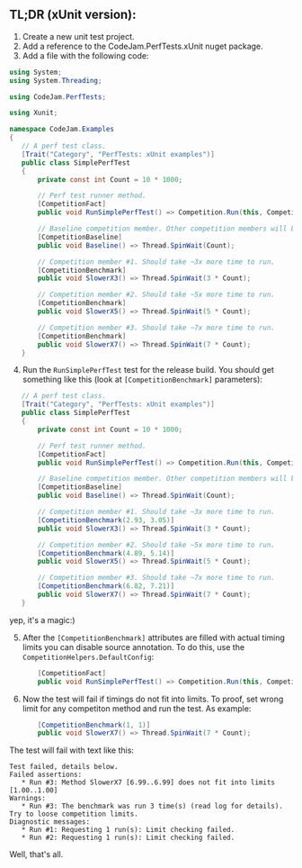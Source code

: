 ## TL;DR (xUnit version):
1. Create a new unit test project.
2. Add a reference to the CodeJam.PerfTests.xUnit nuget package.
3. Add a file with the following code:
 ```c#
using System;
using System.Threading;

using CodeJam.PerfTests;

using Xunit;

namespace CodeJam.Examples
{
	// A perf test class.
	[Trait("Category", "PerfTests: xUnit examples")]
	public class SimplePerfTest
	{
		private const int Count = 10 * 1000;

		// Perf test runner method.
		[CompetitionFact]
		public void RunSimplePerfTest() => Competition.Run(this, CompetitionHelpers.DefaultConfigAnnotate);

		// Baseline competition member. Other competition members will be compared with this.
		[CompetitionBaseline]
		public void Baseline() => Thread.SpinWait(Count);

		// Competition member #1. Should take ~3x more time to run.
		[CompetitionBenchmark]
		public void SlowerX3() => Thread.SpinWait(3 * Count);

		// Competition member #2. Should take ~5x more time to run.
		[CompetitionBenchmark]
		public void SlowerX5() => Thread.SpinWait(5 * Count);

		// Competition member #3. Should take ~7x more time to run.
		[CompetitionBenchmark]
		public void SlowerX7() => Thread.SpinWait(7 * Count);
	}
```

4. Run the `RunSimplePerfTest` test for the release build. You should get something like this
 (look at `[CompetitionBenchmark]` parameters):
 ```c#
	// A perf test class.
	[Trait("Category", "PerfTests: xUnit examples")]
	public class SimplePerfTest
	{
		private const int Count = 10 * 1000;

		// Perf test runner method.
		[CompetitionFact]
		public void RunSimplePerfTest() => Competition.Run(this, CompetitionHelpers.DefaultConfigAnnotate);

		// Baseline competition member. Other competition members will be compared with this.
		[CompetitionBaseline]
		public void Baseline() => Thread.SpinWait(Count);

		// Competition member #1. Should take ~3x more time to run.
		[CompetitionBenchmark(2.93, 3.05)]
		public void SlowerX3() => Thread.SpinWait(3 * Count);

		// Competition member #2. Should take ~5x more time to run.
		[CompetitionBenchmark(4.89, 5.14)]
		public void SlowerX5() => Thread.SpinWait(5 * Count);

		// Competition member #3. Should take ~7x more time to run.
		[CompetitionBenchmark(6.82, 7.21)]
		public void SlowerX7() => Thread.SpinWait(7 * Count);
	}
```
 yep, it's a magic:)

5. After the `[CompetitionBenchmark]` attributes are filled with actual timing limits 
you can disable source annotation. To do this, use the `CompetitionHelpers.DefaultConfig`:
 ```c#
		[CompetitionFact]
		public void RunSimplePerfTest() => Competition.Run(this, CompetitionHelpers.DefaultConfig);
```
6. Now the test will fail if timings do not fit into limits. To proof, set wrong limit for any competiton method and run the test.
As example:
 ```c#
		[CompetitionBenchmark(1, 1)]
		public void SlowerX7() => Thread.SpinWait(7 * Count);
```
 The test will fail with text like this:
 ```
Test failed, details below.
Failed assertions:
    * Run #3: Method SlowerX7 [6.99..6.99] does not fit into limits [1.00..1.00]
Warnings:
    * Run #3: The benchmark was run 3 time(s) (read log for details). Try to loose competition limits.
Diagnostic messages:
    * Run #1: Requesting 1 run(s): Limit checking failed.
    * Run #2: Requesting 1 run(s): Limit checking failed.
```

Well, that's all.